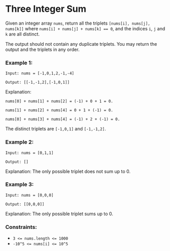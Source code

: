 # Three Integer Sum
Given an integer array `nums`, return all the triplets `[nums[i], nums[j], nums[k]]` where `nums[i] + nums[j] + nums[k] == 0`, and the indices `i`, `j` and `k` are all distinct.

The output should not contain any duplicate triplets. You may return the output and the triplets in any order.

### Example 1:
```
Input: nums = [-1,0,1,2,-1,-4]

Output: [[-1,-1,2],[-1,0,1]]
```
Explanation:

`nums[0] + nums[1] + nums[2] = (-1) + 0 + 1 = 0.`

`nums[1] + nums[2] + nums[4] = 0 + 1 + (-1) = 0.`

`nums[0] + nums[3] + nums[4] = (-1) + 2 + (-1) = 0.`

The distinct triplets are `[-1,0,1]` and `[-1,-1,2]`.

### Example 2:
```
Input: nums = [0,1,1]

Output: []
```
Explanation: The only possible triplet does not sum up to 0.

### Example 3:
```
Input: nums = [0,0,0]

Output: [[0,0,0]]
```
Explanation: The only possible triplet sums up to 0.

### Constraints:

- `3 <= nums.length <= 1000`
- `-10^5 <= nums[i] <= 10^5`